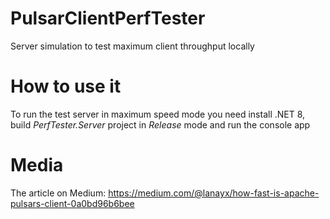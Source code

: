 # PulsarClientPerfTester
Server simulation to test maximum client throughput locally

# How to use it
To run the test server in maximum speed mode you need install .NET 8, build *PerfTester.Server* project in *Release* mode and run the console app

# Media
The article on Medium: https://medium.com/@lanayx/how-fast-is-apache-pulsars-client-0a0bd96b6bee
